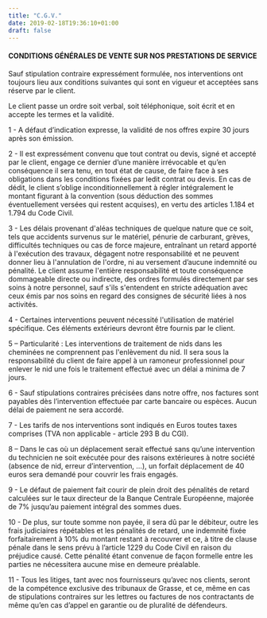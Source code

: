```yaml
---
title: "C.G.V."
date: 2019-02-18T19:36:10+01:00
draft: false
---
```


<h4>CONDITIONS GÉNÉRALES DE VENTE SUR NOS PRESTATIONS DE SERVICE</h4>

<p>Sauf stipulation contraire expressément formulée, nos interventions ont toujours lieu aux conditions suivantes qui sont en vigueur et acceptées sans réserve par le client.</p>

<p>Le client passe un ordre soit verbal, soit téléphonique, soit écrit et en accepte les termes et la validité.</p>

<p>1 - A défaut d’indication expresse, la validité de nos offres expire 30 jours après son émission.</p>

<p>2 - Il est expressément convenu que tout contrat ou devis, signé et accepté par le client, engage ce dernier d’une manière irrévocable et qu’en conséquence il sera tenu, en tout état de cause, de faire face à ses obligations dans les conditions fixées par ledit contrat ou devis. En cas de dédit, le client s’oblige inconditionnellement à régler intégralement le montant figurant à la convention (sous déduction des sommes éventuellement versées qui restent acquises), en vertu des articles 1.184 et 1.794 du Code Civil.</p>

<p>3 - Les délais provenant d'aléas techniques de quelque nature que ce soit, tels que accidents survenus sur le matériel, pénurie de carburant, grèves, difficultés techniques ou cas de force majeure, entraînant un retard apporté à l'exécution des travaux, dégagent notre responsabilité et ne peuvent donner lieu à l'annulation de l'ordre, ni au versement d’aucune indemnité ou pénalité. Le client assume l'entière responsabilité et toute conséquence dommageable directe ou indirecte, des ordres formulés directement par ses soins à notre personnel, sauf s'ils s'entendent en stricte adéquation avec ceux émis par nos soins en regard des consignes de sécurité liées à nos activités.</p>

<p>4 - Certaines interventions peuvent nécessité l'utilisation de matériel spécifique. Ces éléments extérieurs devront être fournis par le client.</p>

<p>5 – Particularité : Les interventions de traitement de nids dans les cheminées ne comprennent pas l'enlèvement du nid. Il sera sous la responsabilité du client de faire appel à un ramoneur professionnel pour enlever le nid une fois le traitement effectué avec un délai a minima de 7 jours.</p>

<p>6 - Sauf stipulations contraires précisées dans notre offre, nos factures sont payables dès l’intervention effectuée par carte bancaire ou espèces. Aucun délai de paiement ne sera accordé.</p>

<p>7 - Les tarifs de nos interventions sont indiqués en Euros toutes taxes comprises (TVA non applicable - article 293 B du CGI).</p>

<p>8 – Dans le cas où un déplacement serait effectué sans qu’une intervention du technicien ne soit exécutée pour des raisons extérieures à notre société (absence de nid, erreur d’intervention, …), un forfait déplacement de 40 euros sera demandé pour couvrir les frais engagés.</p>

<p>9 - Le défaut de paiement fait courir de plein droit des pénalités de retard calculées sur le taux directeur de la Banque Centrale Européenne, majorée de 7% jusqu’au paiement intégral des sommes dues.</p>

<p>10 - De plus, sur toute somme non payée, il sera dû par le débiteur, outre les frais judiciaires répétables et les pénalités de retard, une indemnité fixée forfaitairement à 10% du montant restant à recouvrer et ce, à titre de clause pénale dans le sens prévu à l’article 1229 du Code Civil en raison du préjudice causé. Cette pénalité étant convenue de façon formelle entre les parties ne nécessitera aucune mise en demeure préalable.</p>

<p>11 - Tous les litiges, tant avec nos fournisseurs qu’avec nos clients, seront de la compétence exclusive des tribunaux de Grasse, et ce, même en cas de stipulations contraires sur les lettres ou factures de nos contractants de même qu’en cas d’appel en garantie ou de pluralité de défendeurs.</p>

